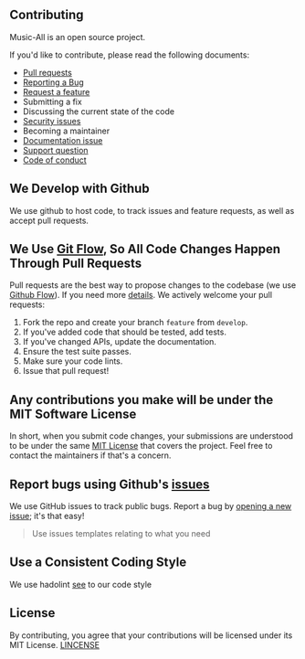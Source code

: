 Contributing
------------

Music-All is an open source project.

If you'd like to contribute, please read the following documents:

* [Pull requests][0]
* [Reporting a Bug][1]
* [Request a feature][2]
* Submitting a fix
* Discussing the current state of the code
* [Security issues][3]
* Becoming a maintainer
* [Documentation issue][4]
* [Support question][5]
* [Code of conduct][6]


[0]: https://github.com/alkevin/music-all-front/blob/master/.github/PULL_REQUEST_TEMPLATE.md
[1]: https://github.com/alkevin/music-all-front/blob/master/.github/ISSUE_TEMPLATE/1_Bug_report.md
[2]: https://github.com/alkevin/music-all-front/blob/master/.github/ISSUE_TEMPLATE/2_Feature_request.md
[3]: https://github.com/alkevin/music-all-front/blob/master/SECURITY.md
[4]: https://github.com/alkevin/music-all-front/blob/master/.github/ISSUE_TEMPLATE/3_Documentation_issue.md
[5]: https://github.com/alkevin/music-all-front/blob/master/.github/ISSUE_TEMPLATE/4_Support_question.md
[6]: https://github.com/alkevin/music-all-front/blob/master/CODE_OF_CONDUCT.md

## We Develop with Github
We use github to host code, to track issues and feature requests, as well as accept pull requests.

## We Use [Git Flow](https://www.atlassian.com/git/tutorials/comparing-workflows/gitflow-workflow), So All Code Changes Happen Through Pull Requests
Pull requests are the best way to propose changes to the codebase (we use [Github Flow](https://guides.github.com/introduction/flow/index.html)). 
If you need more [details](https://datasift.github.io/gitflow/IntroducingGitFlow.html). We actively welcome your pull requests:

1. Fork the repo and create your branch `feature` from `develop`.
2. If you've added code that should be tested, add tests.
3. If you've changed APIs, update the documentation.
4. Ensure the test suite passes.
5. Make sure your code lints.
6. Issue that pull request!

## Any contributions you make will be under the MIT Software License
In short, when you submit code changes, your submissions are understood to be under the same [MIT License](LICENSE.md) that covers the project. Feel free to contact the maintainers if that's a concern.

## Report bugs using Github's [issues](https://github.com/alkevin/music-all-front/issues)
We use GitHub issues to track public bugs. Report a bug by [opening a new issue](https://github.com/alkevin/music-all-front/issues/new); it's that easy!
> Use issues templates relating to what you need
>
## Use a Consistent Coding Style
We use hadolint [see](https://github.com/hadolint/hadolint) to our code style 

## License
By contributing, you agree that your contributions will be licensed under its MIT License.
[LINCENSE](LICENSE.md)
